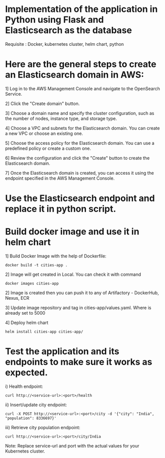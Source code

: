 # Implementation of the application in Python using Flask and Elasticsearch as the database
Requisite : Docker, kubernetes cluster, helm chart, python

# Here are the general steps to create an Elasticsearch domain in AWS:
1] Log in to the AWS Management Console and navigate to the OpenSearch Service.

2] Click the "Create domain" button.

3] Choose a domain name and specify the cluster configuration, such as the number of nodes, instance type, and storage type.

4] Choose a VPC and subnets for the Elasticsearch domain. You can create a new VPC or choose an existing one.

5] Choose the access policy for the Elasticsearch domain. You can use a predefined policy or create a custom one.

6] Review the configuration and click the "Create" button to create the Elasticsearch domain.

7] Once the Elasticsearch domain is created, you can access it using the endpoint specified in the AWS Management Console.

# Use the Elasticsearch endpoint and replace it in python script.

# Build docker image and use it in helm chart 
1] Build Docker Image with the help of Dockerfile:
```
docker build -t cities-app .
```
2] Image will get created in Local. You can check it with command
```
docker images cities-app
```
2] Image is created then you can push it to any of Artifactory - DockerHub, Nexus, ECR

3] Update image repository and tag in cities-app/values.yaml. Where is already set to 5000

4] Deploy helm chart
```
helm install cities-app cities-app/
```

# Test the application and its endpoints to make sure it works as expected.
i) Health endpoint:
```
curl http://<service-url>:<port>/health
```
ii) Insert/update city endpoint:
```
curl -X POST http://<service-url>:<port>/city -d '{"city": "India", "population": 8336697}'
```
iii) Retrieve city population endpoint:
```
curl http://<service-url>:<port>/city/India
```

Note: Replace service-url and port with the actual values for your Kubernetes cluster.